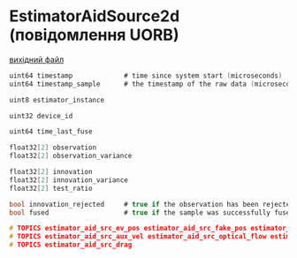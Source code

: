 # EstimatorAidSource2d (повідомлення UORB)



[вихідний файл](https://github.com/PX4/PX4-Autopilot/blob/main/msg/EstimatorAidSource2d.msg)

```c
uint64 timestamp             # time since system start (microseconds)
uint64 timestamp_sample      # the timestamp of the raw data (microseconds)

uint8 estimator_instance

uint32 device_id

uint64 time_last_fuse

float32[2] observation
float32[2] observation_variance

float32[2] innovation
float32[2] innovation_variance
float32[2] test_ratio

bool innovation_rejected     # true if the observation has been rejected
bool fused                   # true if the sample was successfully fused

# TOPICS estimator_aid_src_ev_pos estimator_aid_src_fake_pos estimator_aid_src_gnss_pos estimator_aid_src_aux_global_position
# TOPICS estimator_aid_src_aux_vel estimator_aid_src_optical_flow estimator_aid_src_terrain_optical_flow
# TOPICS estimator_aid_src_drag

```
